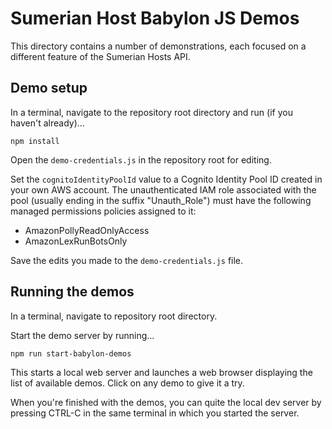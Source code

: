 # Sumerian Host Babylon JS Demos

This directory contains a number of demonstrations, each focused on a different feature of the Sumerian Hosts API.

## Demo setup

In a terminal, navigate to the repository root directory and run (if you haven't already)...

```
npm install
```
 Open the `demo-credentials.js` in the repository root for editing.

Set the `cognitoIdentityPoolId` value to a Cognito Identity Pool ID created in your own AWS account. The unauthenticated IAM role associated with the pool (usually ending in the suffix "Unauth_Role") must have the following managed permissions policies assigned to it:
- AmazonPollyReadOnlyAccess
- AmazonLexRunBotsOnly

Save the edits you made to the `demo-credentials.js` file.


## Running the demos

In a terminal, navigate to repository root directory.

Start the demo server by running...

```
npm run start-babylon-demos
```

This starts a local web server and launches a web browser displaying the list of available demos. Click on any demo to give it a try.

When you're finished with the demos, you can quite the local dev server by pressing CTRL-C in the same terminal in which you started the server.